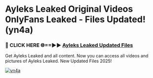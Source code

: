 # Ayleks Leaked Original Videos 0nlyFans Leaked - Files Updated! (yn4a)

<h3>🔴 CLICK HERE 🌐==►► <a href="https://tinyurl.com/2m67pmp6" rel="nofollow">Ayleks Leaked Updated Files</a></h3>

Get Ayleks Leaked and all content. Now you can access all videos and pictures of Ayleks Leaked. New Updated Files 2025!

[![yn4a](https://i.imgur.com/H4QAA4z.gif)](https://tinyurl.com/2m67pmp6)